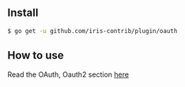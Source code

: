 ## Install

```sh
$ go get -u github.com/iris-contrib/plugin/oauth
```

## How to use

Read the OAuth, Oauth2 section [here](https://kataras.gitbooks.io/iris/content/plugin-oauth.html)
